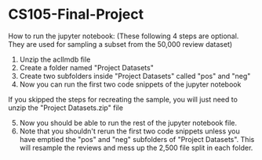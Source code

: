 # CS105-Final-Project

How to run the jupyter notebook:
(These following 4 steps are optional. They are used for sampling a subset from the 50,000 review dataset)
1. Unzip the aclImdb file 
2. Create a folder named "Project Datasets"
3. Create two subfolders inside "Project Datasets" called "pos" and "neg"
4. Now you can run the first two code snippets of the jupyter notebook

If you skipped the steps for recreating the sample, you will just need to unzip the "Project Datasets.zip" file 

5. Now you should be able to run the rest of the jupyter notebook file.
6. Note that you shouldn't rerun the first two code snippets unless you have emptied the "pos" and "neg" subfolders of "Project Datasets". This will resample the reviews and mess up the 2,500 file split in each folder.

